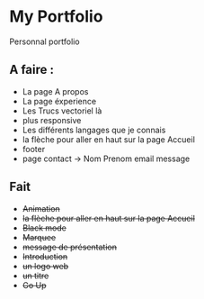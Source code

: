# My Portfolio
Personnal portfolio

## A faire :
- La page A propos
- La page éxperience
- Les Trucs vectoriel là
- plus responsive 
- Les différents langages que je connais
- la flèche pour aller en haut sur la page Accueil
- footer
- page contact
	-> Nom Prenom email message

## Fait
- ~~Animation~~
- ~~la flèche pour aller en haut sur la page Accueil~~
- ~~Black mode~~
- ~~Marquee~~
- ~~message de présentation~~
- ~~Introduction~~
- ~~un logo web~~
- ~~un titre~~
- ~~Go Up~~